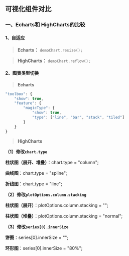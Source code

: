## 可视化组件对比

### 一、Echarts和 HighCharts的比较

#### 1、自适应

> **Echarts：** `demoChart.resize();`

> **HighCharts：**  `demoChart.reflow();`

#### 2、图表类型切换

> **Echarts**

```javascript
"toolbox": {
    "show": true,
    "feature": {
        "magicType": {
            "show": true, 
            "type": ["line", "bar", "stack", "tiled"]
        }
    }
}
```

> **HighCharts**

**（1）修改`chart.type`**

**柱状图（展开、堆叠）**：chart.type = "column";

**曲线图**：chart.type = "spline";

**折线图**：chart.type = "line";

**（2）修改`plotOptions.column.stacking`**

**柱状图（展开）**：plotOptions.column.stacking = "";

**柱状图（堆叠）**：plotOptions.column.stacking = "normal";

**（3）修改`series[0].innerSize`**

**饼图**：series[0].innerSize = "";

**环形图**：series[0].innerSize = "80%";